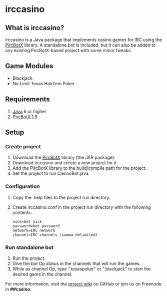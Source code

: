 # irccasino #
[1]: http://code.google.com/p/pircbotx/ "PircBotX"
[2]: http://www.oracle.com/technetwork/java/javase/downloads/index.html "Java SE"
[3]: http://repo1.maven.org/maven2/org/pircbotx/pircbotx/1.9/pircbotx-1.9.jar "pircbotx-1.9"
[4]: https://github.com/brrr2/irccasino/wiki "Wiki"

## What is irccasino? ##
irccasino is a Java package that implements casino games for IRC using the [PircBotX][1] library. A standalone bot is included, but it can also be added to any existing PircBotX-based project with some minor tweaks.

## Game Modules ##
* Blackjack
* No Limit Texas Hold'em Poker

## Requirements ##
1. [Java][2] 6 or higher
2. [PircBotX 1.9][3]

## Setup ##
### Create project ###
1. Download the [PircBotX][3] library (the JAR package). 
2. Download irccasino and create a new project for it.
3. Add the PircBotX library to the build/compile path for the project.
4. Set the project to run CasinoBot.java.

### Configuration ###
1.  Copy the .help files to the project run directory.
2.  Create irccasino.conf in the project run directory with the following contents:

        nick=bot nick
        password=bot password
        network=IRC network
        channel=IRC channels (comma delimited)

### Run standalone bot ###
1. Run the project.
2. Give the bot Op status in the channels that will run the games.
3. While as channel Op, type ".texaspoker" or ".blackjack" to start the desired game in the channel.

For more information, visit the [project wiki][4] on GitHub or join us on Freenode in **##casino**.